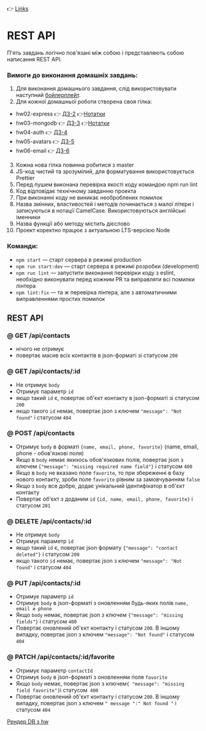 👉 [Links](./homework/Links.md)

# REST API

П'ять завдань логічно пов'язані між собою і представляють собою написання REST
API.

### Вимоги до виконання домашніх завдань:

1. Для виконання домашнього завдання, слід використовувати наступний
   [бойлерплейт](https://github.com/goitacademy/nodejs-homework-template).
2. Для кожної домашньої роботи створена своя гілка:

- hw02-express 👉 [ДЗ-2](./homework/homework-02/README.ua.md)
  👉[Нотатки](./homework/homework-02/README.info.md)
- hw03-mongodb 👉 [ДЗ-3](./homework/homework-03/README.ua.md)
  👉[Нотатки](./homework/homework-03/README.info.md)
- hw04-auth 👉 [ДЗ-4](./homework/homework-04/README.ua.md)
- hw05-avatars 👉 [ДЗ-5](./homework/homework-05/README.ua.md)
- hw06-email 👉 [ДЗ-6](./homework/homework-06/README.ua.md)

3. Кожна нова гілка повинна робитися з master
4. JS-код чистий та зрозумілий, для форматування використовується Prettier
5. Перед пушем виконана перевірка якості коду командою npm run lint
6. Код відповідає технічному завданню проекта
7. При виконанні коду не виникає необроблених помилок
8. Назва змінних, властивостей і методів починається з малої літери і
   записуються в нотації CamelCase. Використовуються англійські іменники
9. Назва функції або методу містить дієслово
10. Проект коректно працює з актуальною LTS-версією Node

### Команди:

- `npm start` &mdash; старт сервера в режимі production
- `npm run start:dev` &mdash; старт сервера в режимі розробки (development)
- `npm run lint` &mdash; запустити виконання перевірки коду з eslint, необхідно
  виконувати перед кожним PR та виправляти всі помилки лінтера
- `npm lint:fix` &mdash; та ж перевірка лінтера, але з автоматичними
  виправленнями простих помилок

## REST API

### @ GET /api/contacts

- нічого не отримує
- повертає масив всіх контактів в json-форматі зі статусом `200`

### @ GET /api/contacts/:id

- Не отримує `body`
- Отримує параметр `id`
- якщо такий `id` є, повертає об'єкт контакту в json-форматі зі статусом `200`
- якщо такого `id` немає, повертає json з ключем `"message": "Not found"` і
  статусом `404`

### @ POST /api/contacts

- Отримує `body` в форматі `{name, email, phone, favorite}` (name, email,
  phone - обов'язкові поля)
- Якщо в `body` немає якихось обов'язкових полів, повертає json з ключем
  `{"message": "missing required name field"}` і статусом `400`
- Якщо в `body` не вказано поле `favorite`, то при збереженні в базу нового
  контакту, зроби поле `favorite` рівним за замовчуванням `false`
- Якщо з `body` все добре, додає унікальний ідентифікатор в об'єкт контакту
- Повертає об'єкт з доданим `id` `{id, name, email, phone, favorite}` і статусом
  `201`

### @ DELETE /api/contacts/:id

- Не отримує `body`
- Отримує параметр `id`
- якщо такий `id` є, повертає json формату `{"message": "contact deleted"}` і
  статусом `200`
- якщо такого `id` немає, повертає json з ключем `"message": "Not found"` і
  статусом `404`

### @ PUT /api/contacts/:id

- Отримує параметр `id`
- Отримує `body` в json-форматі з оновленням будь-яких полів
  `name, email и phone`
- Якщо `body` немає, повертає json з ключем `{"message": "missing fields"}` і
  статусом `400`
- Повертає оновлений об'єкт контакту і статусом `200`. В іншому випадку,
  повертає json з ключем `"message": "Not found"` і статусом `404`

### @ PATCH /api/contacts/:id/favorite

- Отримує параметр `contactId`
- Отримує `body` в json-форматі з оновленням поля `favorite`
- Якщо `body` немає, повертає json з
  ключем`{ "message": "missing field favorite"}`і статусом` 400`
- Повертає оновлений об'єкт контакту і статусом `200`. В іншому випадку,
  повертає json з ключем `" message ":" Not found "` і статусом `404`

[Рендер DB з hw](https://hw-rest-api-contacts.onrender.com/api/contacts)
